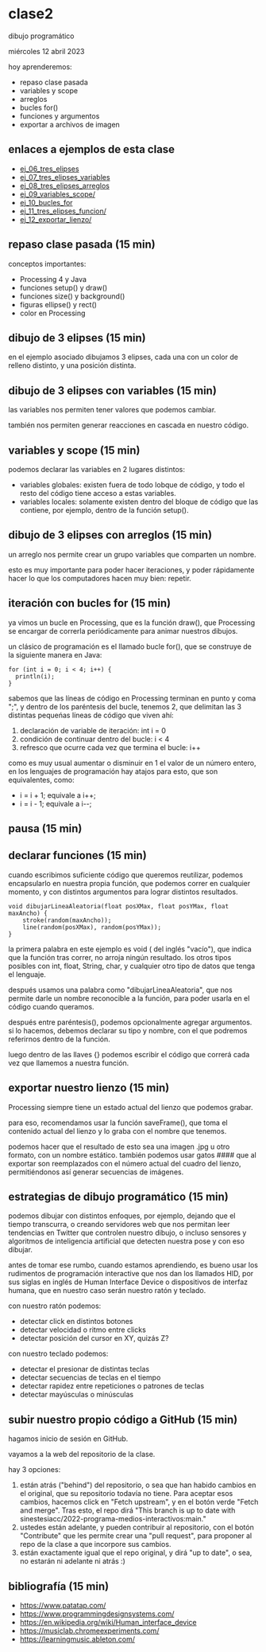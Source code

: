 # clase2

dibujo programático

miércoles 12 abril 2023

hoy aprenderemos:

- repaso clase pasada
- variables y scope
- arreglos
- bucles for()
- funciones y argumentos
- exportar a archivos de imagen

## enlaces a ejemplos de esta clase

- [ej_06_tres_elipses](./ejemplos/ej_06_tres_elipses/)
- [ej_07_tres_elipses_variables](./ejemplos/ej_07_tres_elipses_variables/)
- [ej_08_tres_elipses_arreglos](./ejemplos/ej_08_tres_elipses_arreglos/)
- [ej_09_variables_scope/](./ejemplos/ej_09_variables_scope/)
- [ej_10_bucles_for](./ejemplos/ej_10_bucles_for/)
- [ej_11_tres_elipses_funcion/](./ejemplos/ej_11_tres_elipses_funcion/)
- [ej_12_exportar_lienzo/](./ejemplos/ej_12_exportar_lienzo/)

## repaso clase pasada (15 min)

conceptos importantes:

- Processing 4 y Java
- funciones setup() y draw()
- funciones size() y background()
- figuras ellipse() y rect()
- color en Processing

## dibujo de 3 elipses (15 min)

en el ejemplo asociado dibujamos 3 elipses, cada una con un color de relleno distinto, y una posición distinta.

## dibujo de 3 elipses con variables (15 min)

las variables nos permiten tener valores que podemos cambiar.

también nos permiten generar reacciones en cascada en nuestro código.

## variables y scope (15 min)

podemos declarar las variables en 2 lugares distintos:

- variables globales: existen fuera de todo lobque de código, y todo el resto del código tiene acceso a estas variables.
- variables locales: solamente existen dentro del bloque de código que las contiene, por ejemplo, dentro de la función setup().

## dibujo de 3 elipses con arreglos (15 min)

un arreglo nos permite crear un grupo variables que comparten un nombre.

esto es muy importante para poder hacer iteraciones, y poder rápidamente hacer lo que los computadores hacen muy bien: repetir.

## iteración con bucles for (15 min)

ya vimos un bucle en Processing, que es la función draw(), que Processing se encargar de correrla periódicamente para animar nuestros dibujos.

un clásico de programación es el llamado bucle for(), que se construye de la siguiente manera en Java:

```processing
for (int i = 0; i < 4; i++) {
  println(i);
}
```

sabemos que las líneas de código en Processing terminan en punto y coma ";", y dentro de los paréntesis del bucle, tenemos 2, que delimitan las 3 distintas pequeńas líneas de código que viven ahí:

1. declaración de variable de iteración: int i = 0
2. condición de continuar dentro del bucle: i < 4
3. refresco que ocurre cada vez que termina el bucle: i++

como es muy usual aumentar o disminuir en 1 el valor de un número entero, en los lenguajes de programación hay atajos para esto, que son equivalentes, como:

- i = i + 1; equivale a i++;
- i = i - 1; equivale a i--;

## pausa (15 min)

## declarar funciones (15 min)

cuando escribimos suficiente código que queremos reutilizar, podemos encapsularlo en nuestra propia función, que podemos correr en cualquier momento, y con distintos argumentos para lograr distintos resultados.

```processing
void dibujarLineaAleatoria(float posXMax, float posYMax, float maxAncho) {
    stroke(random(maxAncho));
    line(random(posXMax), random(posYMax));
}
```

la primera palabra en este ejemplo es void ( del inglés "vacío"), que indica que la función tras correr, no arroja ningún resultado. los otros tipos posibles con int, float, String, char, y cualquier otro tipo de datos que tenga el lenguaje.

después usamos una palabra como "dibujarLineaAleatoria", que nos permite darle un nombre reconocible a la función, para poder usarla en el código cuando queramos.

después entre paréntesis(), podemos opcionalmente agregar argumentos. si lo hacemos, debemos declarar su tipo y nombre, con el que podremos referirnos dentro de la función.

luego dentro de las llaves {} podemos escribir el código que correrá cada vez que llamemos a nuestra función.

## exportar nuestro lienzo (15 min)

Processing siempre tiene un estado actual del lienzo que podemos grabar.

para eso, recomendamos usar la función saveFrame(), que toma el contenido actual del lienzo y lo graba con el nombre que tenemos.

podemos hacer que el resultado de esto sea una imagen .jpg u otro formato, con un nombre estático. también podemos usar gatos #### que al exportar son reemplazados con el número actual del cuadro del lienzo, permitiéndonos así generar secuencias de imágenes.

## estrategias de dibujo programático (15 min)

podemos dibujar con distintos enfoques, por ejemplo, dejando que el tiempo transcurra, o creando servidores web que nos permitan leer tendencias en Twitter que controlen nuestro dibujo, o incluso sensores y algoritmos de inteligencia artificial que detecten nuestra pose y con eso dibujar.

antes de tomar ese rumbo, cuando estamos aprendiendo, es bueno usar los rudimentos de programación interactive que nos dan los llamados HID, por sus siglas en inglés de Human Interface Device o dispositivos de interfaz humana, que en nuestro caso serán nuestro ratón y teclado.

con nuestro ratón podemos:

- detectar click en distintos botones
- detectar velocidad o ritmo entre clicks
- detectar posición del cursor en XY, quizás Z?

con nuestro teclado podemos:

- detectar el presionar de distintas teclas
- detectar secuencias de teclas en el tiempo
- detectar rapidez entre repeticiones o patrones de teclas
- detectar mayúsculas o minúsculas

## subir nuestro propio código a GitHub (15 min)

hagamos inicio de sesión en GitHub.

vayamos a la web del repositorio de la clase.

hay 3 opciones:

1. están atrás ("behind") del repositorio, o sea que han habido cambios en el original, que su repositorio todavía no tiene. Para aceptar esos cambios, hacemos click en "Fetch upstream", y en el botón verde "Fetch and merge". Tras esto, el repo dirá "This branch is up to date with sinestesiacc/2022-programa-medios-interactivos:main."
2. ustedes están adelante, y pueden contribuir al repositorio, con el botón "Contribute" que les permite crear una "pull request", para proponer al repo de la clase a que incorpore sus cambios.
3. están exactamente igual que el repo original, y dirá "up to date", o sea, no estarán ni adelante ni atrás :)

## bibliografía (15 min)

- https://www.patatap.com/
- https://www.programmingdesignsystems.com/
- https://en.wikipedia.org/wiki/Human_interface_device
- https://musiclab.chromeexperiments.com/
- https://learningmusic.ableton.com/
